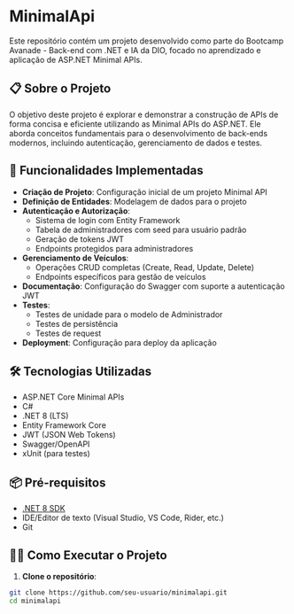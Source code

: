 # MinimalApi

Este repositório contém um projeto desenvolvido como parte do Bootcamp Avanade - Back-end com .NET e IA da DIO, focado no aprendizado e aplicação de ASP.NET Minimal APIs.

## 📋 Sobre o Projeto

O objetivo deste projeto é explorar e demonstrar a construção de APIs de forma concisa e eficiente utilizando as Minimal APIs do ASP.NET. Ele aborda conceitos fundamentais para o desenvolvimento de back-ends modernos, incluindo autenticação, gerenciamento de dados e testes.

## 🚀 Funcionalidades Implementadas

- **Criação de Projeto**: Configuração inicial de um projeto Minimal API
- **Definição de Entidades**: Modelagem de dados para o projeto
- **Autenticação e Autorização**:
  - Sistema de login com Entity Framework
  - Tabela de administradores com seed para usuário padrão
  - Geração de tokens JWT
  - Endpoints protegidos para administradores
- **Gerenciamento de Veículos**:
  - Operações CRUD completas (Create, Read, Update, Delete)
  - Endpoints específicos para gestão de veículos
- **Documentação**: Configuração do Swagger com suporte a autenticação JWT
- **Testes**:
  - Testes de unidade para o modelo de Administrador
  - Testes de persistência
  - Testes de request
- **Deployment**: Configuração para deploy da aplicação

## 🛠️ Tecnologias Utilizadas

- ASP.NET Core Minimal APIs
- C#
- .NET 8 (LTS)
- Entity Framework Core
- JWT (JSON Web Tokens)
- Swagger/OpenAPI
- xUnit (para testes)

## 📦 Pré-requisitos

- [.NET 8 SDK](https://dotnet.microsoft.com/download/dotnet/8.0)
- IDE/Editor de texto (Visual Studio, VS Code, Rider, etc.)
- Git

## 🏃‍♂️ Como Executar o Projeto

1. **Clone o repositório**:
```bash
git clone https://github.com/seu-usuario/minimalapi.git
cd minimalapi
